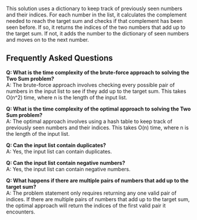 This solution uses a dictionary to keep track of previously seen numbers and their indices. For each number in the list, it calculates the complement needed to reach the target sum and checks if that complement has been seen before. If so, it returns the indices of the two numbers that add up to the target sum. If not, it adds the number to the dictionary of seen numbers and moves on to the next number.


## Frequently Asked Questions

**Q: What is the time complexity of the brute-force approach to solving the Two Sum problem?**  
A: The brute-force approach involves checking every possible pair of numbers in the input list to see if they add up to the target sum. This takes O(n^2) time, where n is the length of the input list.

**Q: What is the time complexity of the optimal approach to solving the Two Sum problem?**  
A: The optimal approach involves using a hash table to keep track of previously seen numbers and their indices. This takes O(n) time, where n is the length of the input list.

**Q: Can the input list contain duplicates?**  
A: Yes, the input list can contain duplicates.

**Q: Can the input list contain negative numbers?**  
A: Yes, the input list can contain negative numbers.

**Q: What happens if there are multiple pairs of numbers that add up to the target sum?**  
A: The problem statement only requires returning any one valid pair of indices. If there are multiple pairs of numbers that add up to the target sum, the optimal approach will return the indices of the first valid pair it encounters.
